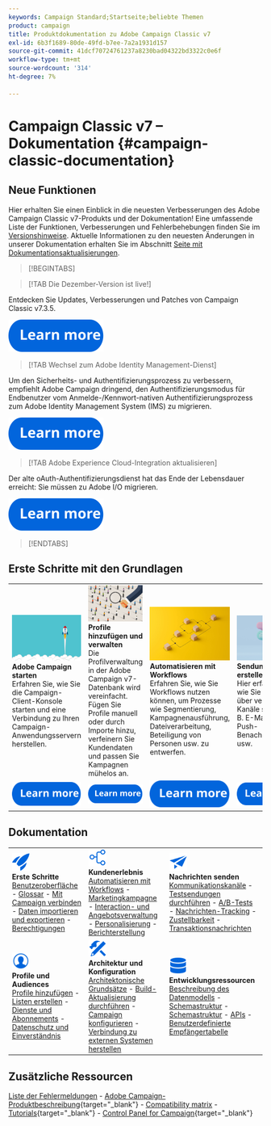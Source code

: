 ```yaml
---
keywords: Campaign Standard;Startseite;beliebte Themen
product: campaign
title: Produktdokumentation zu Adobe Campaign Classic v7
exl-id: 6b3f1689-80de-49fd-b7ee-7a2a1931d157
source-git-commit: 41dcf70724761237a8230bad04322bd3322c0e6f
workflow-type: tm+mt
source-wordcount: '314'
ht-degree: 7%

---
```


# Campaign Classic v7 – Dokumentation {#campaign-classic-documentation}

<!--![](platform/using/assets/do-not-localize/banner_acc_doc.jpg) -->

## Neue Funktionen

Hier erhalten Sie einen Einblick in die neuesten Verbesserungen des Adobe Campaign Classic v7-Produkts und der Dokumentation! Eine umfassende Liste der Funktionen, Verbesserungen und Fehlerbehebungen finden Sie im [Versionshinweise](rn/using/latest-release.md).  Aktuelle Informationen zu den neuesten Änderungen in unserer Dokumentation erhalten Sie im Abschnitt [Seite mit Dokumentationsaktualisierungen](rn/using/documentation-updates.md).

>[!BEGINTABS]


>[!TAB Die Dezember-Version ist live!]

Entdecken Sie Updates, Verbesserungen und Patches von Campaign Classic v7.3.5.

[![image](assets/do-not-localize/learn-more-button.svg)](rn/using/latest-release.md)

>[!TAB Wechsel zum Adobe Identity Management-Dienst]

Um den Sicherheits- und Authentifizierungsprozess zu verbessern, empfiehlt Adobe Campaign dringend, den Authentifizierungsmodus für Endbenutzer vom Anmelde-/Kennwort-nativen Authentifizierungsprozess zum Adobe Identity Management System (IMS) zu migrieren.

[![image](assets/do-not-localize/learn-more-button.svg)](technotes/using/migrate-users-to-ims.md)

>[!TAB Adobe Experience Cloud-Integration aktualisieren]

Der alte oAuth-Authentifizierungsdienst hat das Ende der Lebensdauer erreicht: Sie müssen zu Adobe I/O migrieren.

[![image](assets/do-not-localize/learn-more-button.svg)](integrations/using/configuring-adobe-io.md)

>[!ENDTABS]

## Erste Schritte mit den Grundlagen

<table style="table-layout:fixed">
  <tr style="border: 0;">
    <td>
    <a href="platform/using/launching-adobe-campaign.md"><img src="assets/do-not-localize/start-launch.png"></a></a>
    <div><strong>Adobe Campaign starten</strong><br/>Erfahren Sie, wie Sie die Campaign-Client-Konsole starten und eine Verbindung zu Ihren Campaign-Anwendungsservern herstellen.</div>
    </td>
    <td>
    <a href="platform/using/about-profiles.md"><img src="assets/do-not-localize/start-profiles.png"></a>
    <div><strong>Profile hinzufügen und verwalten</strong><br/>Die Profilverwaltung in der Adobe Campaign v7-Datenbank wird vereinfacht. Fügen Sie Profile manuell oder durch Importe hinzu, verfeinern Sie Kundendaten und passen Sie Kampagnen mühelos an.</div>
    </td>
    <td>
    <a href="workflow/using/about-workflows.md"><img src="assets/do-not-localize/start-workflows.jpeg"></a>
    <div><strong>Automatisieren mit Workflows</strong><br/>Erfahren Sie, wie Sie Workflows nutzen können, um Prozesse wie Segmentierung, Kampagnenausführung, Dateiverarbeitung, Beteiligung von Personen usw. zu entwerfen.
    </div></td>
    <td>
    <a href="delivery/using/steps-about-delivery-creation-steps.md"><img src="assets/do-not-localize/start-deliveries.jpeg"></a>
    <div><strong>Sendungen erstellen</strong><br/>Hier erfahren Sie, wie Sie Nachrichten über verschiedene Kanäle senden, z. B. E-Mail, SMS, Push-Benachrichtigungen usw.</div>
    </td>
  </tr>
  <tr style="border: 0;">
    <td align="center"><a href="platform/using/launching-adobe-campaign.md"><img src="assets/do-not-localize/learn-more-button.svg"></a></td>
    <td align="center"><a href="platform/using/about-profiles.md"><img src="assets/do-not-localize/learn-more-button.svg"></a></td>
    <td align="center"><a href="workflow/using/about-workflows.md"><img src="assets/do-not-localize/learn-more-button.svg"></a></td>
    <td align="center"><a href="delivery/using/steps-about-delivery-creation-steps.md"><img src="assets/do-not-localize/learn-more-button.svg"></a></td>
    </tr>
</table>

## Dokumentation

<table style="table-layout:auto">
  <tr style="border: 0;">
    <td>
      <img src="assets/do-not-localize/icon-start.svg" width="35px">
    <br/>
      <strong>Erste Schritte</strong><br/><a href="platform/using/adobe-campaign-workspace.md">Benutzeroberfläche</a> - <a href="platform/using/ac-glossary.md">Glossar</a> - <a href="platform/using/launching-adobe-campaign.md">Mit Campaign verbinden</a> - <a href="platform/using/get-started-data-import-export.md">Daten importieren und exportieren</a> - <a href="platform/using/access-management.md">Berechtigungen</a>
    </td>
    <td>
      <img src="assets/do-not-localize/icon-experience.svg" width="35px">
    <br/>
      <strong>Kundenerlebnis</strong><br/><a href="workflow/using/about-workflows.md">Automatisieren mit Workflows</a> - <a href="campaign/using/setting-up-marketing-campaigns.md">Marketingkampagne</a> - <a href="interaction/using/interaction-and-offer-management.md">Interaction- und Angebotsverwaltung</a> - <a href="delivery/using/about-personalization.md">Personalisierung</a> - <a href="reporting/using/about-adobe-campaign-reporting-tools.md">Berichterstellung</a>
    </td>
    <td>
      <img src="assets/do-not-localize/icon-send.svg" width="35px">
    <br/>
      <strong>Nachrichten senden</strong><br/><a href="delivery/using/communication-channels.md">Kommunikationskanäle</a> - <a href="delivery/using/steps-about-delivery-creation-steps.md#sending-a-proof">Testsendungen durchführen</a> - <a href="delivery/using/get-started-a-b-testing.md">A/B-Tests</a> - <a href="delivery/using/about-message-tracking.md">Nachrichten-Tracking</a> - <a href="delivery/using/about-deliverability.md">Zustellbarkeit</a> - <a href="message-center/using/about-transactional-messaging.md">Transaktionsnachrichten</a>
    </td>
  </tr>
  <tr style="border: 0;">
    <td>
      <img src="assets/do-not-localize/icon_profile-audience.svg" width="35px">
      <br/>
      <strong>Profile und Audiences</strong><br/><a href="platform/using/adding-profiles.md">Profile hinzufügen</a> - <a href="platform/using/creating-and-managing-lists.md">Listen erstellen</a> - <a href="delivery/using/about-services-and-subscriptions.md">Dienste und Abonnements</a> - <a href="platform/using/privacy-management.md">Datenschutz und Einverständnis</a>
    </td>
    <td>
      <img src="assets/do-not-localize/icon-configure.svg" width="35px">
      <br/>
      <strong>Architektur und Konfiguration</strong><br/><a href="production/using/general-architecture.md">Architektonische Grundsätze</a> - <a href="production/using/build-upgrade.md">Build-Aktualisierung durchführen</a> - <a href="production/using/configuration.md">Campaign konfigurieren</a> - <a href="installation/using/external-accounts.md">Verbindung zu externen Systemen herstellen</a>
    </td>
    <td>
      <img src="assets/do-not-localize/icon-dev.svg" width="35px">
      <br/>
      <strong>Entwicklungsressourcen</strong><br/><a href="configuration/using/about-data-model.md">Beschreibung des Datenmodells</a> - <a href="configuration/using/about-schema-reference.md">Schemastruktur</a> - <a href="configuration/using/editing-forms.md">Schemastruktur</a> - <a href="configuration/using/about-web-services.md">APIs</a> - <a href="configuration/using/about-custom-recipient-table.md">Benutzerdefinierte Empfängertabelle</a>
    </td>
  </tr>
</table>

## Zusätzliche Ressourcen

[Liste der Fehlermeldungen](https://experienceleague.adobe.com/developer/campaign-errors/error_codes.html?lang=de) - [Adobe Campaign-Produktbeschreibung](https://helpx.adobe.com/de/legal/product-descriptions/adobe-campaign-managed-cloud-services.html){target="_blank"} - [Compatibility matrix](rn/using/compatibility-matrix.md) - [Tutorials](https://experienceleague.adobe.com/docs/campaign-classic-learn/tutorials/overview.html?lang=de){target="_blank"} - [Control Panel for Campaign](https://experienceleague.adobe.com/docs/control-panel/using/discover-control-panel/key-features.html?lang=de){target="_blank"}
